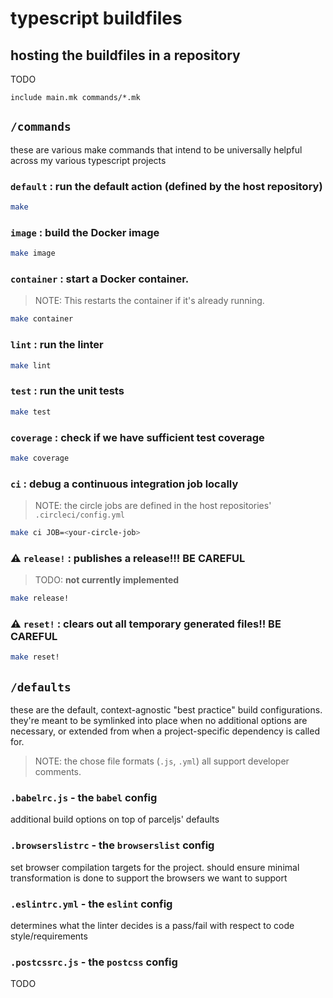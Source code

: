 # typescript buildfiles

## hosting the buildfiles in a repository

TODO

```
include main.mk commands/*.mk
```

## `/commands`

these are various make commands that intend to be universally helpful across my various typescript projects

### `default` : run the default action (defined by the host repository)

```sh
make
```

### `image` : build the Docker image

```sh
make image
```

### `container` : start a Docker container. 

> NOTE: This restarts the container if it's already running.

```sh
make container
```

### `lint` : run the linter

```sh
make lint
```

### `test` : run the unit tests

```sh
make test
```

### `coverage` : check if we have sufficient test coverage

```sh
make coverage
```

### `ci` : debug a continuous integration job locally

> NOTE: the circle jobs are defined in the host repositories' `.circleci/config.yml`

```sh
make ci JOB=<your-circle-job>
```

### ⚠️ `release!` : publishes a release!!! **BE CAREFUL**

> TODO: **not currently implemented**

```sh
make release!
```

### ⚠️ `reset!` : clears out all temporary generated files!! **BE CAREFUL**


```sh
make reset!
```

## `/defaults`

these are the default, context-agnostic "best practice" build configurations. they're meant to be symlinked into place when no additional options are necessary, or extended from when a project-specific dependency is called for.

> NOTE: the chose file formats (`.js`, `.yml`) all support developer comments.

### `.babelrc.js` - the `babel` config

additional build options on top of parceljs' defaults

### `.browserslistrc` - the `browserslist` config

set browser compilation targets for the project. should ensure minimal transformation is done to support the browsers we want to support

### `.eslintrc.yml` - the `eslint` config

determines what the linter decides is a pass/fail with respect to code style/requirements

### `.postcssrc.js` - the `postcss` config

TODO

